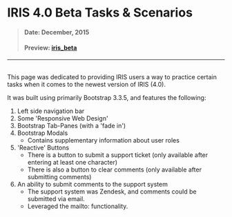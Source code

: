 # IRIS 4.0 Beta Tasks & Scenarios
> #### Date: December, 2015
> #### Preview: [iris_beta](https://dejai.github.io/iris_bros/beta_4.0/iris_beta.html)
---
<br/>
This page was dedicated to providing IRIS users a way to practice certain tasks when it comes to the newest version of IRIS (4.0). 

It was built using primarily Bootstrap 3.3.5, and features the following: 
   1. Left side navigation bar
   1. Some 'Responsive Web Design'
   2. Bootstrap Tab-Panes (with a 'fade in')
   3. Bootstrap Modals
       * Contains supplementary information about user roles
   4. 'Reactive' Buttons
       * There is a button to submit a support ticket (only available after entering at least one character)
       * There is also a button to clear comments (only available after submitting comments)
   5. An ability to submit comments to the support system
       * The support system was Zendesk, and comments could be submitted via email. 
       * Leveraged the mailto: functionality.
